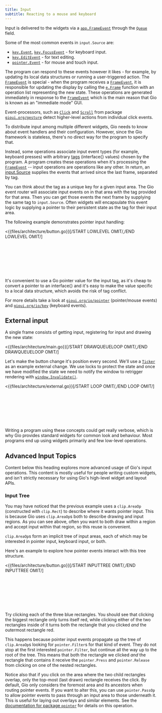 ```yaml
---
title: Input
subtitle: Reacting to a mouse and keyboard
---
```


Input is delivered to the widgets via a [`app.FrameEvent`](https://gioui.org/app#FrameEvent) through the [`Queue`](https://gioui.org/app#input.Source) field.

Some of the most common events in `input.Source` are:

* [`key.Event`](https://gioui.org/io/key#Event), [`key.FocusEvent`](https://gioui.org/io/key#FocusEvent) - for keyboard input.
* [`key.EditEvent`](https://gioui.org/io/key#EditEvent) - for text editing.
* [`pointer.Event`](https://gioui.org/io/pointer#Event) - for mouse and touch input.

The program can respond to these events however it likes - for example, by updating its local data structures or running a user-triggered action. The [`FrameEvent`](https://gioui.org/app#FrameEvent) is special - when the program receives a [`FrameEvent`](https://gioui.org/app#FrameEvent), it is responsible for updating the display by calling the [`e.Frame`](https://gioui.org/app#FrameEvent.Frame) function with an operation list representing the new state. These operations are generated immediately in response to the [`FrameEvent`](https://gioui.org/app#FrameEvent) which is the main reason that Gio is known as an "immediate mode" GUI.

Event-processors, such as [`Click`](https://gioui.org/gesture#Click) and [`Scroll`](https://gioui.org/gesture#Scroll) from package [`gioui.org/gesture`](https://gioui.org/gesture) detect higher-level actions from individual click events.

To distribute input among multiple different widgets, Gio needs to know about event handlers and their configuration. However, since the Gio framework is stateless, there's no direct way for the program to specify that.

Instead, some operations associate input event types (for example, keyboard presses) with arbitrary [tags](https://gioui.org/io/event#Tag) (interface{} values) chosen by the program. A program creates these operations when it's processing the [`FrameEvent`](https://gioui.org/app#FrameEvent) -- input operations are operations like any other. In return, an [input.Source](https://gioui.org/io/input#Source) supplies the events that arrived since the last frame, separated by tag.

You can think about the tag as a unique key for a given input area. The Gio event router will associate input events on in that area with the tag provided for that area. Then you can get those events the next frame by supplying the same tag to `input.Source`. Often widgets will encapsulate this event logic by supplying a pointer to their persistent state as the tag for their input area.

The following example demonstrates pointer input handling:

<{{files/architecture/button.go}}[/START LOWLEVEL OMIT/,/END LOWLEVEL OMIT/]

<pre style="min-height: 100px" data-run="wasm" data-pkg="architecture" data-args="button-low" data-size="200x100"></pre>

It's convenient to use a Go pointer value for the input tag, as it's cheap to convert a pointer to an interface{} and it's easy to make the value specific to a local data structure, which avoids the risk of tag conflict.

For more details take a look at [`gioui.org/io/pointer`](https://gioui.org/io/pointer) (pointer/mouse events) and [`gioui.org/io/key`](https://gioui.org/io/key) (keyboard events).

## External input

A single frame consists of getting input, registering for input and drawing the new state:

<{{files/architecture/main.go}}[/START DRAWQUEUELOOP OMIT/,/END DRAWQUEUELOOP OMIT/]

Let's make the button change it's position every second. We'll use a [`Ticker`](https://golang.org/pkg/time#Ticker) as an example external change. We use locks to protect the state and once we have modified the state we need to notify the window to retrigger rendering with [`window.Invalidate()`](https://gioui.org/app#Window.Invalidate).

<{{files/architecture/external.go}}[/START LOOP OMIT/,/END LOOP OMIT/]

<pre style="min-height: 100px" data-run="wasm" data-pkg="architecture" data-args="external-changes" data-size="200x100"></pre>

Writing a program using these concepts could get really verbose, which is why Gio provides standard widgets for common look and behaviour. Most programs end up using widgets primarily and few low-level operations.

## Advanced Input Topics

Content below this heading explores more advanced usage of Gio's input operations. This content is mostly useful for people writing custom widgets, and isn't strictly necessary for using Gio's high-level widget and layout APIs.

### Input Tree

You may have noticed that the previous example uses a `clip.AreaOp` (constructed with `clip.Rect`) to describe where it wants pointer input. This is because Gio uses `clip.AreaOp`s both to describe drawing and input regions. As you can see above, often you want to both draw within a region and accept input within that region, so this reuse is convenient.

`clip.AreaOp`s form an implicit tree of input areas, each of which may be interested in pointer input, keyboard input, or both.

Here's an example to explore how pointer events interact with this tree structure.

<{{files/architecture/button.go}}[/START INPUTTREE OMIT/,/END INPUTTREE OMIT/]

<pre style="min-height: 100px" data-run="wasm" data-pkg="architecture" data-args="input-tree" data-size="200x200"></pre>

Try clicking each of the three blue rectangles. You should see that clicking the biggest rectangle only turns itself red, while clicking either of the two rectangles inside of it turns both the rectangle that you clicked _and_ the outermost rectangle red.

This happens because pointer input events propagate up the tree of `clip.AreaOp`s looking for `pointer.Filter`s for that kind of event. They do not stop at the first interested `pointer.Filter`, but continue all the way up to the root of the tree. This means that both the rectangle we clicked _and_ the rectangle that contains it receive the `pointer.Press` and `pointer.Release` from clicking on one of the nested rectangles.

Notice also that if you click on the area where the two child rectangles overlap, only the top-most (last drawn) rectangle receives the click. By default, Gio only considers the foremost area and its ancestors when routing pointer events. If you want to alter this, you can use `pointer.PassOp` to allow pointer events to pass through an input area to those underneath it. This is useful for laying out overlays and similar elements. See the [documentation for package `pointer`](https://pkg.go.dev/gioui.org/io/pointer#hdr-Pass_through) for details on this operation.

